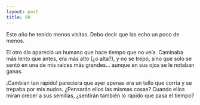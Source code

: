 ```yaml
---
layout: post
title: 99
---
```


Este año he tenido menos visitas. Debo decir que las echo un poco de menos.

El otro día apareció un humano que hace tiempo que no veía. 
Caminaba más lento que antes, era más alto (¿o alta?), y no se trepó, sino que solo se sentó en una de mis raíces más grandes... aunque en sus ojos se le notaban ganas.

¡Cambian tan rápido! pareciera que ayer apenas era un tallo que corría y se trepaba por mis nudos. 
¿Pensarán ellos las mismas cosas? Cuando ellos miran crecer a sus semillas, ¿sentirán también lo rápido que pasa el tiempo?
